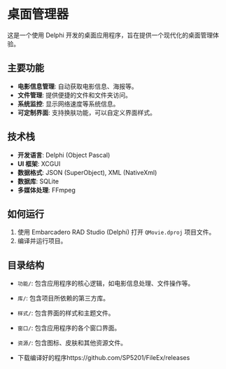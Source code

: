 # 桌面管理器

这是一个使用 Delphi 开发的桌面应用程序，旨在提供一个现代化的桌面管理体验。

## 主要功能

*   **电影信息管理**: 自动获取电影信息、海报等。
*   **文件管理**: 提供便捷的文件和文件夹访问。
*   **系统监控**: 显示网络速度等系统信息。
*   **可定制界面**: 支持换肤功能，可以自定义界面样式。

## 技术栈

*   **开发语言**: Delphi (Object Pascal)
*   **UI 框架**: XCGUI
*   **数据格式**: JSON (SuperObject), XML (NativeXml)
*   **数据库**: SQLite
*   **多媒体处理**: FFmpeg

## 如何运行

1.  使用 Embarcadero RAD Studio (Delphi) 打开 `QMovie.dproj` 项目文件。
2.  编译并运行项目。

## 目录结构

*   `功能/`: 包含应用程序的核心逻辑，如电影信息处理、文件操作等。
*   `库/`: 包含项目所依赖的第三方库。
*   `样式/`: 包含界面的样式和主题文件。
*   `窗口/`: 包含应用程序的各个窗口界面。
*   `资源/`: 包含图标、皮肤和其他资源文件。

*   下载编译好的程序https://github.com/SP5201/FileEx/releases
